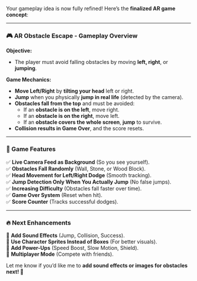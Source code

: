 Your gameplay idea is now fully refined! Here’s the **finalized AR game concept**:

---

### **🎮 AR Obstacle Escape - Gameplay Overview**
**Objective:**  
- The player must avoid falling obstacles by moving **left, right**, or **jumping**.  

**Game Mechanics:**  
- **Move Left/Right** by **tilting your head** left or right.  
- **Jump** when you physically **jump in real life** (detected by the camera).  
- **Obstacles fall from the top** and must be avoided:
  - If an **obstacle is on the left**, move right.  
  - If an **obstacle is on the right**, move left.  
  - If an **obstacle covers the whole screen**, **jump** to survive.  
- **Collision results in Game Over**, and the score resets.  

---

### **📌 Game Features**
✅ **Live Camera Feed as Background** (So you see yourself).  
✅ **Obstacles Fall Randomly** (Wall, Stone, or Wood Block).  
✅ **Head Movement for Left/Right Dodge** (Smooth tracking).  
✅ **Jump Detection Only When You Actually Jump** (No false jumps).  
✅ **Increasing Difficulty** (Obstacles fall faster over time).  
✅ **Game Over System** (Reset when hit).  
✅ **Score Counter** (Tracks successful dodges).  

---

### **🔥 Next Enhancements**
🔹 **Add Sound Effects** (Jump, Collision, Success).  
🔹 **Use Character Sprites Instead of Boxes** (For better visuals).  
🔹 **Add Power-Ups** (Speed Boost, Slow Motion, Shield).  
🔹 **Multiplayer Mode** (Compete with friends).  

Let me know if you’d like me to **add sound effects or images for obstacles next! 🚀**